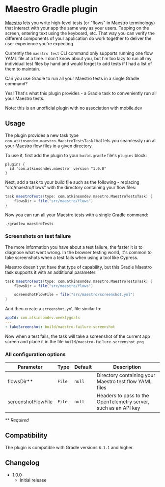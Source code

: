 # Maestro Gradle plugin

[Maestro](https://maestro.mobile.dev/) lets you write high-level tests (or "flows" in Maestro terminology) that interact with your app the same way as your users.
Tapping on the screen, entering text using the keyboard, etc.
That way you can verify the different components of your application do work together to deliver the user experience
you're expecting.

Currently the `maestro test` CLI command only supports running one flow YAML file at a time.
I don't know about you, but I'm too lazy to run all my individual test files by hand and would forget to add
tests if I had a list of them to maintain.

Can you use Gradle to run all your Maestro tests in a single Gradle command?

Yes! That's what this plugin provides - a Gradle task to conveniently run all your Maestro tests.

Note: this is an unofficial plugin with no association with mobile.dev

## Usage

The plugin provides a new task type `com.atkinsondev.maestro.MaestroTestsTask` that lets you seamlessly run
all your Maestro flow files in a given directory.

To use it, first add the plugin to your `build.gradle` file's `plugins` block:

```
plugins {
  id 'com.atkinsondev.maestro' version "1.0.0"
}
```

Next, add a task to your build file such as the following - replacing "src/maestro/flows" with the directory containing your flow files:

```groovy
task maestroTests(type: com.atkinsondev.maestro.MaestroTestsTask) {
    flowsDir = file("src/maestro/flows")
}
```

Now you can run all your Maestro tests with a single Gradle command:

```shell
./gradlew maestroTests
```

### Screenshots on test failure

The more information you have about a test failure, the faster it is to diagnose what went wrong.
In the browser testing world, it's common to take screenshots when a test fails when using a tool like Cypress.

Maestro doesn't yet have that type of capability, but this Gradle Maestro task supports it with an additional parameter:

```groovy
task maestroTests(type: com.atkinsondev.maestro.MaestroTestsTask) {
    flowsDir = file("src/maestro/flows")

    screenshotFlowFile = file("src/maestro/screenshot.yml")
}
```

And then create a `screenshot.yml` file similar to:

```yaml
appId: com.atkinsondev.weeklygoals
---
- takeScreenshot: build/maestro-failure-screenshot
```

Now when a test fails, the task will take a screenshot of the current app screen and place it in the file `build/maestro-failure-screenshot.png`

### All configuration options

| Parameter          | Type                | Default                          | Description                                                     |
| ------------------ | ------------------- | -------------------------------- | --------------------------------------------------------------- |
| flowsDir**         | `File`              | `null`                           | Directory containing your Maestro test flow YAML files          |
| screenshotFlowFile | `File`              | `null`                           | Headers to pass to the OpenTelemetry server, such as an API key |

** _Required_

## Compatibility

The plugin is compatible with Gradle versions `6.1.1` and higher.

## Changelog

* 1.0.0
    * Initial release
